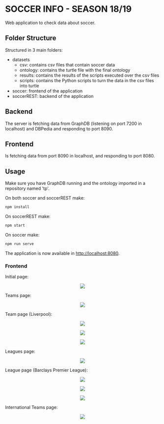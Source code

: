 # SOCCER INFO - SEASON 18/19

Web application to check data about soccer.

## Folder Structure

Structured in 3 main folders:

* datasets
    * csv: contains csv files that contain soccer data
    * ontology: contains the turtle file with the final ontology
    * results: contains the results of the scripts executed over the csv files
    * scripts: contains the Python scripts to turn the data in the csv files into turtle
* soccer: frontend of the application
* soccerREST: backend of the application

## Backend

The server is fetching data from GraphDB (listening on port 7200 in localhost) and DBPedia and responding to port 8090.

## Frontend

Is fetching data from port 8090 in localhost, and responding to port 8080.

## Usage

Make sure you have GraphDB running and the ontology imported in a repository named 'tp'.

On both soccer and soccerREST make:

```bash
npm install
```

On soccerREST make:

```bash
npm start
```

On soccer make:

```bash
npm run serve
```

The application is now available in <http://localhost:8080>.

### Frontend

Initial page:

<p align="center">
    <img src="./Assets/pag_inicial.png">
</p>

Teams page:

<p align="center">
    <img src="./Assets/teams.png">
</p>

Team page (Liverpool):

<p align="center">
    <img src="./Assets/aboutteam.png">
</p>

<p align="center">
    <img src="./Assets/gamesteam.png">
</p>

<p align="center">
    <img src="./Assets/statsteam.png">
</p>

Leagues page:

<p align="center">
    <img src="./Assets/leagues.png">
</p>

League page (Barclays Premier League):

<p align="center">
    <img src="./Assets/aboutleague.png">
</p>

<p align="center">
    <img src="./Assets/leagueteams.png">
</p>

<p align="center">
    <img src="./Assets/leaguegames.png">
</p>

International Teams page:

<p align="center">
    <img src="./Assets/internacional_teams.png">
</p>
